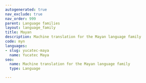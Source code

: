 ```yaml
---
autogenerated: true
nav_exclude: true
nav_order: 999
parent: Language families
layout: language_family
title: Mayan
description: Machine translation for the Mayan language family
code: myn
languages:
- slug: yucatec-maya
  name: Yucatec Maya
seo:
  name: Machine translation for the Mayan language family
  type: Language

---
```


